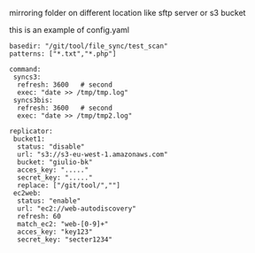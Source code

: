 mirroring folder on different location like sftp server or s3 bucket


this is an example of config.yaml

	basedir: "/git/tool/file_sync/test_scan"
	patterns: ["*.txt","*.php"]

	command:
	 syncs3:
	  refresh: 3600   # second
	  exec: "date >> /tmp/tmp.log"
	 syncs3bis:
	  refresh: 3600   # second
	  exec: "date >> /tmp/tmp2.log"

	replicator:
	 bucket1:
	  status: "disable"
	  url: "s3://s3-eu-west-1.amazonaws.com"
	  bucket: "giulio-bk"
	  acces_key: "....."
	  secret_key: "....."
	  replace: ["/git/tool/",""] 
	 ec2web:
	  status: "enable"
	  url: "ec2://web-autodiscovery"
	  refresh: 60
	  match_ec2: "web-[0-9]+"
	  acces_key: "key123"
	  secret_key: "secter1234"




